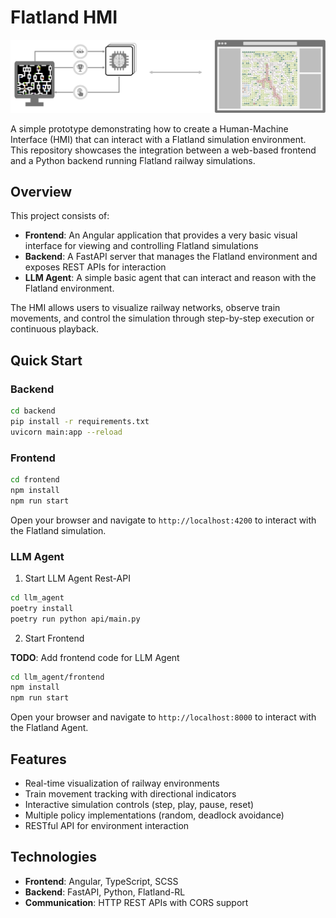 # Flatland HMI

![Flatland HMI](flatland-hmi.png)

A simple prototype demonstrating how to create a Human-Machine Interface (HMI) that can interact with a Flatland simulation environment. This repository showcases the integration between a web-based frontend and a Python backend running Flatland railway simulations.

## Overview

This project consists of:

- **Frontend**: An Angular application that provides a very basic visual interface for viewing and controlling Flatland simulations
- **Backend**: A FastAPI server that manages the Flatland environment and exposes REST APIs for interaction
- **LLM Agent**: A simple basic agent that can interact and reason with the Flatland environment.


The HMI allows users to visualize railway networks, observe train movements, and control the simulation through step-by-step execution or continuous playback.

## Quick Start

### Backend
```bash
cd backend
pip install -r requirements.txt
uvicorn main:app --reload
```

### Frontend
```bash
cd frontend
npm install
npm run start
```

Open your browser and navigate to `http://localhost:4200` to interact with the Flatland simulation.

### LLM Agent

1. Start LLM Agent Rest-API

```bash
cd llm_agent
poetry install
poetry run python api/main.py
```

2. Start Frontend

**TODO**: Add frontend code for LLM Agent
```bash
cd llm_agent/frontend
npm install
npm run start
```

Open your browser and navigate to `http://localhost:8000` to interact with the Flatland Agent.


## Features

- Real-time visualization of railway environments
- Train movement tracking with directional indicators
- Interactive simulation controls (step, play, pause, reset)
- Multiple policy implementations (random, deadlock avoidance)
- RESTful API for environment interaction

## Technologies

- **Frontend**: Angular, TypeScript, SCSS
- **Backend**: FastAPI, Python, Flatland-RL
- **Communication**: HTTP REST APIs with CORS support